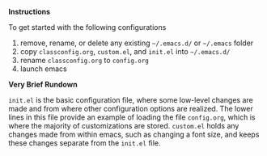 **Instructions**

To get started with the following configurations

1. remove, rename, or delete any existing `~/.emacs.d/` or `~/.emacs` folder
2. copy `classconfig.org`, `custom.el`, and `init.el` into `~/.emacs.d/` 
3. rename `classconfig.org` to `config.org` 
4. launch emacs


**Very Brief Rundown**

`init.el` is the basic configuration file, where some low-level changes are made and from where other configuration options are realized. The lower lines in this file provide an example of loading the file `config.org`, which is where the majority of customizations are stored. `custom.el` holds any changes made from within emacs, such as changing a font size, and keeps these changes separate from the `init.el` file.
